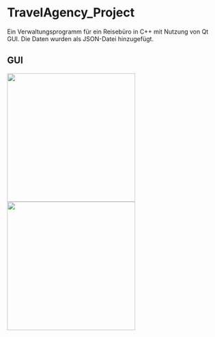 # TravelAgency_Project
Ein Verwaltungsprogramm für ein Reisebüro in C++ mit Nutzung von Qt GUI. Die Daten wurden als JSON-Datei hinzugefügt.

## GUI

<img src="https://github.com/yassinemh3/TravelAgency_Project/assets/108351375/fc9f2616-95e0-4168-936f-d2efe38ab3ee" width="300">
<img src="https://github.com/yassinemh3/TravelAgency_Project/assets/108351375/a5cf6025-44f3-4702-8891-900366c6b14c" width="300">


